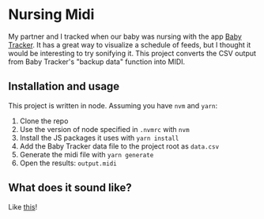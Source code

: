 # Nursing Midi
My partner and I tracked when our baby was nursing with the app
[Baby Tracker](https://apps.apple.com/us/app/baby-tracker-pro-newborn-log/id845657206).
It has a great way to visualize a schedule of feeds, but I thought it would be
interesting to try sonifying it. This project converts the CSV output from Baby
Tracker's "backup data" function into MIDI.

## Installation and usage
This project is written in node. Assuming you have `nvm` and `yarn`:
1. Clone the repo
1. Use the version of node specified in `.nvmrc` with `nvm`
1. Install the JS packages it uses with `yarn install`
1. Add the Baby Tracker data file to the project root as `data.csv`
1. Generate the midi file with `yarn generate`
1. Open the results: `output.midi`

## What does it sound like?
Like [this](https://soundcloud.com/mgeraci-180667456/walter-nursing)!
